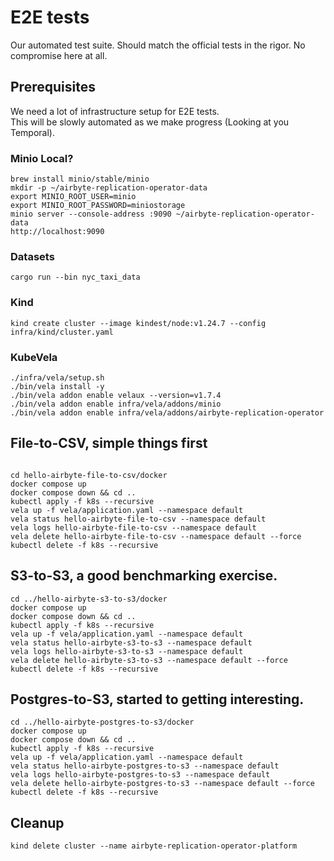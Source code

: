 # E2E tests

Our automated test suite. Should match the official tests in the rigor. No compromise here at all.

## Prerequisites

We need a lot of infrastructure setup for E2E tests. <br/>
This will be slowly automated as we make progress (Looking at you Temporal).

### Minio Local?

```shell
brew install minio/stable/minio
mkdir -p ~/airbyte-replication-operator-data
export MINIO_ROOT_USER=minio
export MINIO_ROOT_PASSWORD=miniostorage
minio server --console-address :9090 ~/airbyte-replication-operator-data
http://localhost:9090

```

### Datasets

```shell
cargo run --bin nyc_taxi_data
```

### Kind

```shell
kind create cluster --image kindest/node:v1.24.7 --config infra/kind/cluster.yaml

```

### KubeVela

```shell
./infra/vela/setup.sh
./bin/vela install -y
./bin/vela addon enable velaux --version=v1.7.4
./bin/vela addon enable infra/vela/addons/minio
./bin/vela addon enable infra/vela/addons/airbyte-replication-operator

```

## File-to-CSV, simple things first

```shell

cd hello-airbyte-file-to-csv/docker
docker compose up
docker compose down && cd ..
kubectl apply -f k8s --recursive
vela up -f vela/application.yaml --namespace default
vela status hello-airbyte-file-to-csv --namespace default
vela logs hello-airbyte-file-to-csv --namespace default
vela delete hello-airbyte-file-to-csv --namespace default --force
kubectl delete -f k8s --recursive
```

## S3-to-S3, a good benchmarking exercise.

```shell
cd ../hello-airbyte-s3-to-s3/docker
docker compose up
docker compose down && cd ..
kubectl apply -f k8s --recursive
vela up -f vela/application.yaml --namespace default
vela status hello-airbyte-s3-to-s3 --namespace default
vela logs hello-airbyte-s3-to-s3 --namespace default
vela delete hello-airbyte-s3-to-s3 --namespace default --force
kubectl delete -f k8s --recursive

```

## Postgres-to-S3, started to getting interesting.

```shell
cd ../hello-airbyte-postgres-to-s3/docker
docker compose up
docker compose down && cd ..
kubectl apply -f k8s --recursive
vela up -f vela/application.yaml --namespace default
vela status hello-airbyte-postgres-to-s3 --namespace default
vela logs hello-airbyte-postgres-to-s3 --namespace default
vela delete hello-airbyte-postgres-to-s3 --namespace default --force
kubectl delete -f k8s --recursive

```

## Cleanup

```shell
kind delete cluster --name airbyte-replication-operator-platform
```


